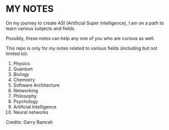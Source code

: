 # MY NOTES

On my journey to create ASI (Artificial Super Intelligence), I am on a path to learn various subjects and fields.

Possibly, these notes can help any one of you who are curious as well.

This repo is only for my notes related to various fields (including but not limited to):

1) Physics
2) Quantum
3) Biology
4) Chemistry
5) Software Architecture
6) Networking
7) Philosophy
8) Psychology
9) Artificial Intelligence
10) Neural networks

Credits: Garry Bamrah
